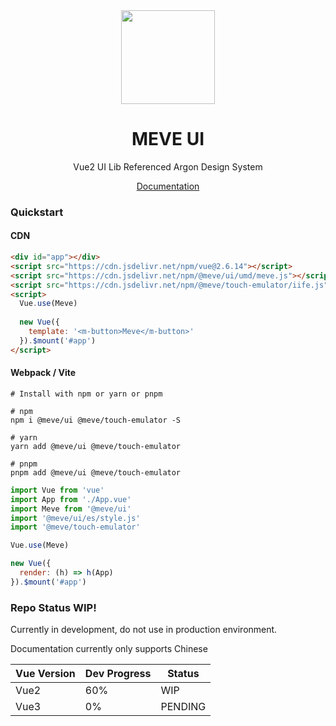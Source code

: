 <div align="center">
  <a href="https://artsdt.github.io/meve/">
    <img src="https://artsdt.github.io/meve/logo.svg" width="150">
  </a>
  <h1>MEVE UI</h1>
  <p>Vue2 UI Lib Referenced Argon Design System</p>
  <p>
    <a href="https://artsdt.github.io/meve/">Documentation</a>
  </p>
</div>

### Quickstart

#### CDN

```html
<div id="app"></div>
<script src="https://cdn.jsdelivr.net/npm/vue@2.6.14"></script>
<script src="https://cdn.jsdelivr.net/npm/@meve/ui/umd/meve.js"></script>
<script src="https://cdn.jsdelivr.net/npm/@meve/touch-emulator/iife.js"></script>
<script>
  Vue.use(Meve)
  
  new Vue({
    template: '<m-button>Meve</m-button>'
  }).$mount('#app')
</script>
```

#### Webpack / Vite

```shell
# Install with npm or yarn or pnpm

# npm
npm i @meve/ui @meve/touch-emulator -S

# yarn
yarn add @meve/ui @meve/touch-emulator

# pnpm
pnpm add @meve/ui @meve/touch-emulator
```

```js
import Vue from 'vue'
import App from './App.vue'
import Meve from '@meve/ui'
import '@meve/ui/es/style.js'
import '@meve/touch-emulator'

Vue.use(Meve)

new Vue({
  render: (h) => h(App)
}).$mount('#app')
```

### Repo Status WIP!

Currently in development, do not use in production environment.

Documentation currently only supports Chinese

| Vue Version | Dev Progress | Status |
| --- | --- | --- |
| Vue2 | 60% | WIP |
| Vue3 | 0% | PENDING |